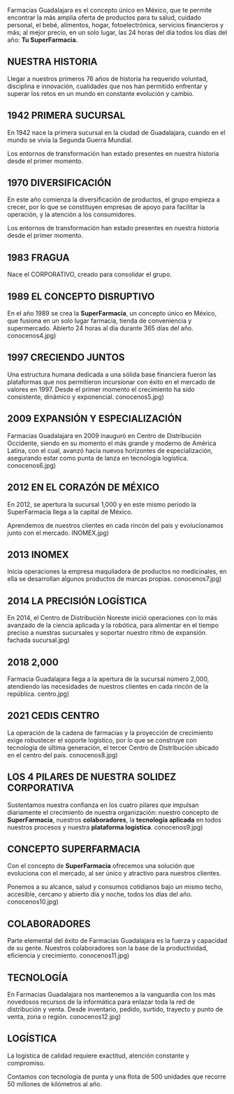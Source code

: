 Farmacias Guadalajara es el concepto único en México, que te permite encontrar la más amplia oferta de productos para tu salud, cuidado personal, el bebé, alimentos, hogar, fotoelectrónica, servicios financieros y más; al mejor precio, en un solo lugar, las 24 horas del día todos los días del año: **Tu SuperFarmacia.**


NUESTRA HISTORIA
----------------

Llegar a nuestros primeros 76 años de historia ha requerido voluntad, disciplina e innovación, cualidades que nos han permitido enfrentar y superar los retos en un mundo en constante evolución y cambio.


1942 PRIMERA SUCURSAL
---------------------

En 1942 nace la primera sucursal en la ciudad de Guadalajara, cuando en el mundo se vivía la Segunda Guerra Mundial.

Los entornos de transformación han estado presentes en nuestra historia desde el primer momento.


1970 DIVERSIFICACIÓN
--------------------

En este año comienza la diversificación de productos, el grupo empieza a crecer, por lo que se constituyen empresas de apoyo para facilitar la operación, y la atención a los consumidores.

Los entornos de transformación han estado presentes en nuestra historia desde el primer momento.


1983 FRAGUA
-----------

Nace el CORPORATIVO, creado para consolidar el grupo.


1989 EL CONCEPTO DISRUPTIVO
---------------------------

En el año 1989 se crea la **SuperFarmacia**, un concepto único en México, que fusiona en un solo lugar farmacia, tienda de conveniencia y supermercado. Abierto 24 horas al día durante 365 días del año.
conocenos4.jpg)

1997 CRECIENDO JUNTOS
---------------------

Una estructura humana dedicada a una sólida base financiera fueron las plataformas que nos permitieron incursionar con éxito en el mercado de valores en 1997. Desde el primer momento el crecimiento ha sido consistente, dinámico y exponencial.
conocenos5.jpg)

2009 EXPANSIÓN Y ESPECIALIZACIÓN
--------------------------------

Farmacias Guadalajara en 2009 inauguró en Centro de Distribución Occidente, siendo en su momento el más grande y moderno de América Latina, con el cual, avanzó hacia nuevos horizontes de especialización, asegurando estar como punta de lanza en tecnología logística.
conocenos6.jpg)

2012 EN EL CORAZÓN DE MÉXICO
----------------------------

En 2012, se apertura la sucursal 1,000 y en este mismo periodo la SuperFarmacia llega a la capital de México.

Aprendemos de nuestros clientes en cada rincón del país y evolucionamos junto con el mercado.
INOMEX.jpg)

2013 INOMEX
-----------

Inicia operaciones la empresa maquiladora de productos no medicinales, en ella se desarrollan algunos productos de marcas propias.
conocenos7.jpg)

2014 LA PRECISIÓN LOGÍSTICA
---------------------------

En 2014, el Centro de Distribución Noreste inició operaciones con lo más avanzado de la ciencia aplicada y la robótica, para alimentar en el tiempo preciso a nuestras sucursales y soportar nuestro ritmo de expansión.
fachada sucursal.jpg)

2018 2,000
----------

Farmacia Guadalajara llega a la apertura de la sucursal número 2,000, atendiendo las necesidades de nuestros clientes en cada rincón de la república.
centro.jpg)

2021 CEDIS CENTRO
-----------------

La operación de la cadena de farmacias y la proyección de crecimiento exige robustecer el soporte logístico, por lo que se construye con tecnología de última generación, el tercer Centro de Distribución ubicado en el centro del país.
conocenos8.jpg)

LOS 4 PILARES DE NUESTRA SOLIDEZ CORPORATIVA
--------------------------------------------

Sustentamos nuestra confianza en los cuatro pilares que impulsan diariamente el crecimiento de nuestra organización: nuestro concepto de **SuperFarmacia**, nuestros **colaboradores**, la **tecnología aplicada** en todos nuestros procesos y nuestra **plataforma logística**.
conocenos9.jpg)

CONCEPTO SUPERFARMACIA
----------------------

Con el concepto de **SuperFarmacia** ofrecemos una solución que evoluciona con el mercado, al ser único y atractivo para nuestros clientes.

Ponemos a su alcance, salud y consumos cotidianos bajo un mismo techo, accesible, cercano y abierto día y noche, todos los días del año.
conocenos10.jpg)

COLABORADORES
-------------

Parte elemental del éxito de Farmacias Guadalajara es la fuerza y capacidad de su gente. Nuestros colaboradores son la base de la productividad, eficiencia y crecimiento.
conocenos11.jpg)

TECNOLOGÍA
----------

En Farmacias Guadalajara nos mantenemos a la vanguardia con los más novedosos recursos de la informática para enlazar toda la red de distribución y venta. Desde inventario, pedido, surtido, trayecto y punto de venta, zona o región.
conocenos12.jpg)

LOGÍSTICA
---------

La logística de calidad requiere exactitud, atención constante y compromiso.

Contamos con tecnología de punta y una flota de 500 unidades que recorre 50 millones de kilómetros al año.